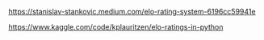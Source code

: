 https://stanislav-stankovic.medium.com/elo-rating-system-6196cc59941e

https://www.kaggle.com/code/kplauritzen/elo-ratings-in-python

